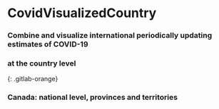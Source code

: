 # CovidVisualizedCountry

### Combine and visualize international periodically updating estimates of COVID-19 
### at the country level 
{: .gitlab-orange}
### Canada: national level, provinces and territories

